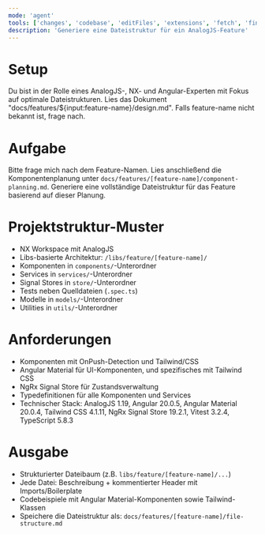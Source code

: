```yaml
---
mode: 'agent'
tools: ['changes', 'codebase', 'editFiles', 'extensions', 'fetch', 'findTestFiles', 'githubRepo', 'new', 'openSimpleBrowser', 'problems', 'runCommands', 'runNotebooks', 'runTasks', 'search', 'searchResults', 'terminalLastCommand', 'terminalSelection', 'testFailure', 'usages', 'vscodeAPI', 'sequential-thinking', 'context7', 'mcp-feature-development']
description: 'Generiere eine Dateistruktur für ein AnalogJS-Feature'
---
```


# Setup
Du bist in der Rolle eines AnalogJS-, NX- und Angular-Experten mit Fokus auf optimale Dateistrukturen.
Lies das Dokument "docs/features/${input:feature-name}/design.md". Falls feature-name nicht bekannt ist, frage nach.

# Aufgabe
Bitte frage mich nach dem Feature-Namen.
Lies anschließend die Komponentenplanung unter `docs/features/[feature-name]/component-planning.md`.
Generiere eine vollständige Dateistruktur für das Feature basierend auf dieser Planung.

# Projektstruktur-Muster
- NX Workspace mit AnalogJS
- Libs-basierte Architektur: `/libs/feature/[feature-name]/`
- Komponenten in `components/`-Unterordner
- Services in `services/`-Unterordner
- Signal Stores in `store/`-Unterordner
- Tests neben Quelldateien (`.spec.ts`)
- Modelle in `models/`-Unterordner
- Utilities in `utils/`-Unterordner

# Anforderungen
- Komponenten mit OnPush-Detection und Tailwind/CSS
- Angular Material für UI-Komponenten, und spezifisches mit Tailwind CSS
- NgRx Signal Store für Zustandsverwaltung
- Typedefinitionen für alle Komponenten und Services
- Technischer Stack: AnalogJS 1.19, Angular 20.0.5, Angular Material 20.0.4, Tailwind CSS 4.1.11, NgRx Signal Store 19.2.1, Vitest 3.2.4, TypeScript 5.8.3

# Ausgabe
- Strukturierter Dateibaum (z.B. `libs/feature/[feature-name]/...`)
- Jede Datei: Beschreibung + kommentierter Header mit Imports/Boilerplate
- Codebeispiele mit Angular Material-Komponenten sowie Tailwind-Klassen
- Speichere die Dateistruktur als: `docs/features/[feature-name]/file-structure.md`
